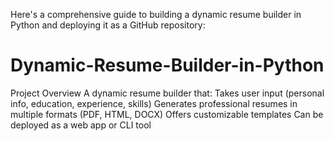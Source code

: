 Here's a comprehensive guide to building a dynamic resume builder in Python and deploying it as a GitHub repository:

# Dynamic-Resume-Builder-in-Python
Project Overview A dynamic resume builder that:  Takes user input (personal info, education, experience, skills)  Generates professional resumes in multiple formats (PDF, HTML, DOCX)  Offers customizable templates  Can be deployed as a web app or CLI tool
